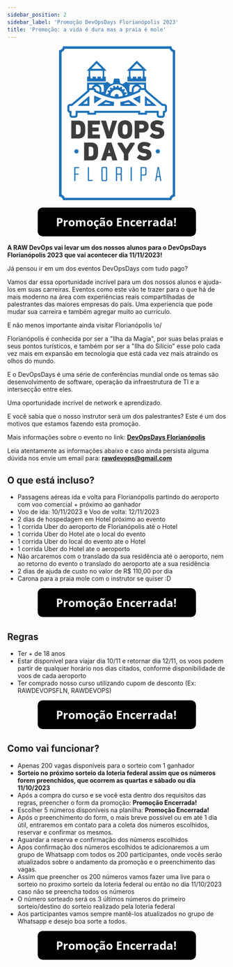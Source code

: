 ```yaml
---
sidebar_position: 2
sidebar_label: 'Promoção DevOpsDays Florianópolis 2023'
title: 'Promoção: a vida é dura mas a praia é mole'
---
```


<center>

![rawdevopslogo](../static/img/docsImages/devopsdaysfloripa.png)

</center>

<center>

[![ButtonPromo1](../static/img/docsImages/button_promocao-encerrada.png)](https://rawdevops.io)

</center>

**A RAW DevOps vai levar um dos nossos alunos para o DevOpsDays Florianópolis 2023 que vai acontecer dia 11/11/2023!**

Já pensou ir em um dos eventos DevOpsDays com tudo pago?

Vamos dar essa oportunidade incrível para um dos nossos alunos e ajuda-los em suas carreiras. Eventos como este vão te trazer para o que há de mais moderno na área com experiências reais compartilhadas de palestrantes das maiores empresas do país. Uma experiencia que pode mudar sua carreira e também agregar muito ao currículo.

E não menos importante ainda visitar Florianópolis \o/

Florianópolis é conhecida por ser a "Ilha da Magia", por suas belas praias e seus pontos turísticos, e também por ser a "Ilha do Silício" esse polo cada vez mais em expansão em tecnologia que está cada vez mais atraindo os olhos do mundo.

E o DevOpsDays é uma série de conferências mundial onde os temas são desenvolvimento de software, operação da infraestrutura de TI e a intersecção entre eles. 

Uma oportunidade incrível de network e aprendizado.

E você sabia que o nosso instrutor será um dos palestrantes? Este é um dos motivos que estamos fazendo esta promoção.

Mais informações sobre o evento no link: [**DevOpsDays Florianópolis**](https://devopsdays.org/events/2023-florianopolis/welcome/)

Leia atentamente as informações abaixo e caso ainda persista alguma dúvida nos envie um email para: **rawdevops@gmail.com**

## O que está incluso?

- Passagens aéreas ida e volta para Florianópolis partindo do aeroporto com voo comercial + próximo ao ganhador
- Voo de ida: 10/11/2023 e Voo de volta: 12/11/2023
- 2 dias de hospedagem em Hotel próximo ao evento
- 1 corrida Uber do aeroporto de Florianópolis até o Hotel
- 1 corrida Uber do Hotel ate o local do evento
- 1 corrida Uber do local do evento ate o Hotel
- 1 corrida Uber do Hotel ate o aeroporto
- Não arcaremos com o translado da sua residência até o aeroporto, nem ao retorno do evento o translado do aeroporto ate a sua residência
- 2 dias de ajuda de custo no valor de R$ 110,00 por dia
- Carona para a praia mole com o instrutor se quiser :D

<center>

[![ButtonPromo2](../static/img/docsImages/button_promocao-encerrada.png)](https://rawdevops.io)

</center>

## Regras

- Ter + de 18 anos
- Estar disponível para viajar dia 10/11 e retornar dia 12/11, os voos podem partir de qualquer horário nos dias citados, conforme disponibilidade de voos de cada aeroporto
- Ter comprado nosso curso utilizando cupom de desconto (Ex: RAWDEVOPSFLN, RAWDEVOPS)

<center>

[![ButtonPromo2](../static/img/docsImages/button_promocao-encerrada.png)](https://rawdevops.io)

</center>


## Como vai funcionar?

- Apenas 200 vagas disponíveis para o sorteio com 1 ganhador
- **Sorteio no próximo sorteio da loteria federal assim que os números forem preenchidos, que ocorrem as quartas e sábado ou dia 11/10/2023**
- Após a compra do curso e se você esta dentro dos requisitos das regras, preencher o form da promoção: **Promoção Encerrada!**
- Escolher 5 números disponíveis na planilha: **Promoção Encerrada!**
- Após o preenchimento do form, o mais breve possível ou em até 1 dia útil, entraremos em contato para a coleta dos números escolhidos, reservar e confirmar os mesmos.
- Aguardar a reserva e confirmação dos números escolhidos
- Apos confirmação dos números escolhidos te adicionaremos a um grupo de Whatsapp com todos os 200 participantes, onde vocês serão atualizados sobre o andamento da promoção e o preenchimento das vagas.
- Assim que preencher os 200 números vamos fazer uma live para o sorteio no proximo sorteio da loteria federal ou então no dia 11/10/2023 caso não se preencha todos os números
- O número sorteado será os 3 últimos números do primeiro sorteio/destino do sorteio realizado pela loteria federal
- Aos participantes vamos sempre mantê-los atualizados no grupo de Whatsapp e desejo boa sorte a todos.

<center>

[![ButtonPromo3](../static/img/docsImages/button_promocao-encerrada.png)](https://rawdevops.io)

</center>